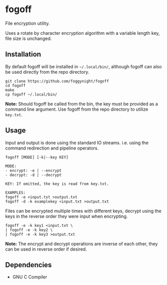# fogoff

File encryption utility.

Uses a rotate by character encryption algorithm with a variable length key, file
size is unchanged.

## Installation

By default fogoff will be installed in `~/.local/bin/`, although fogoff can also
be used directly from the repo directory.

```
git clone https://github.com/foggynight/fogoff
cd fogoff
make
cp fogoff ~/.local/bin/
```

**Note:** Should fogoff be called from the bin, the key must be provided as a
command line argument. Use fogoff from the repo directory to utilize `key.txt`.

## Usage

Input and output is done using the standard IO streams. i.e. using the command
redirection and pipeline operators.

```
fogoff [MODE] [-k|--key KEY]

MODE:
- encrypt: -e | --encrypt
- decrypt: -d | --decrypt

KEY: If omitted, the key is read from key.txt.

EXAMPLES:
fogoff -e <input.txt >output.txt
fogoff -d -k examplekey <input.txt >output.txt
```

Files can be encrypted multiple times with different keys, decrypt using
the keys in the reverse order they were input when encrypting.

```
fogoff -e -k key1 <input.txt \
| fogoff -e -k key2 \
| fogoff -e -k key3 >output.txt
```

**Note:** The encrypt and decrypt operations are inverse of each other, they can
be used in reverse order if desired.

## Dependencies

- GNU C Compiler
